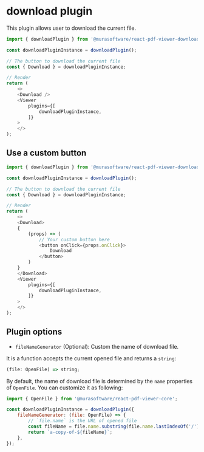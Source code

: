 # download plugin

This plugin allows user to download the current file.

```javascript
import { downloadPlugin } from '@murasoftware/react-pdf-viewer-download';

const downloadPluginInstance = downloadPlugin();

// The button to download the current file
const { Download } = downloadPluginInstance;

// Render
return (
    <>
    <Download />
    <Viewer
        plugins={[
            downloadPluginInstance,
        ]}
    >
    </>
);
```

## Use a custom button

```javascript
import { downloadPlugin } from '@murasoftware/react-pdf-viewer-download';

const downloadPluginInstance = downloadPlugin();

// The button to download the current file
const { Download } = downloadPluginInstance;

// Render
return (
    <>
    <Download>
    {
        (props) => (
            // Your custom button here
            <button onClick={props.onClick}>
                Download
            </button>
        )
    }
    </Download>
    <Viewer
        plugins={[
            downloadPluginInstance,
        ]}
    >
    </>
);
```

## Plugin options

-   `fileNameGenerator` (Optional): Custom the name of download file.

It is a function accepts the current opened file and returns a `string`:

```javascript
(file: OpenFile) => string;
```

By default, the name of download file is determined by the `name` properties of `OpenFile`.
You can customize it as following:

```javascript
import { OpenFile } from '@murasoftware/react-pdf-viewer-core';

const downloadPluginInstance = downloadPlugin({
    fileNameGenerator: (file: OpenFile) => {
        // `file.name` is the URL of opened file
        const fileName = file.name.substring(file.name.lastIndexOf('/') + 1);
        return `a-copy-of-${fileName}`;
    },
});
```
